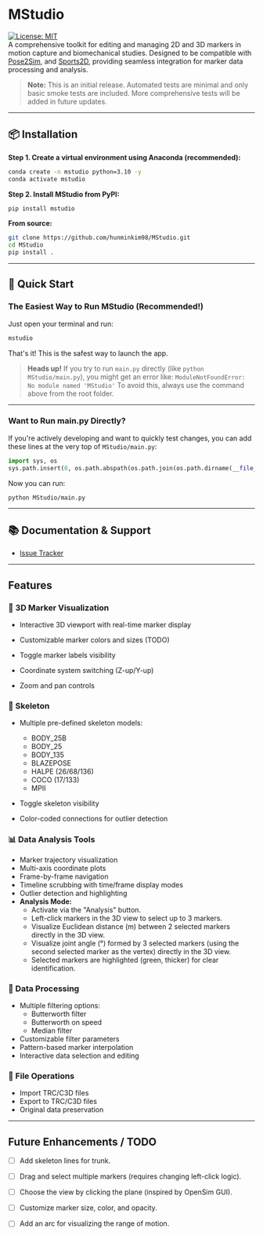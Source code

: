 # MStudio
[![License: MIT](https://img.shields.io/badge/License-MIT-yellow.svg)](LICENSE)\
A comprehensive toolkit for editing and managing 2D and 3D markers in motion capture and biomechanical studies. Designed to be compatible with [Pose2Sim](https://github.com/perfanalytics/pose2sim), and [Sports2D](https://github.com/davidpagnon/Sports2D), providing seamless integration for marker data processing and analysis.

> **Note:** This is an initial release. Automated tests are minimal and only basic smoke tests are included. More comprehensive tests will be added in future updates.

---

## 📦 Installation

**Step 1. Create a virtual environment using Anaconda (recommended):**
```bash
conda create -n mstudio python=3.10 -y
conda activate mstudio
```

**Step 2. Install MStudio from PyPI:**
```bash
pip install mstudio
```

**From source:**
```bash
git clone https://github.com/hunminkim98/MStudio.git
cd MStudio
pip install .
```

---

## 🚀 Quick Start

### The Easiest Way to Run MStudio (Recommended!)

Just open your terminal and run:
```bash
mstudio
```

That's it! This is the safest way to launch the app.

> **Heads up!**
> If you try to run `main.py` directly (like `python MStudio/main.py`), you might get an error like:
> `ModuleNotFoundError: No module named 'MStudio'`
> To avoid this, always use the command above from the root folder.

---

### Want to Run main.py Directly?

If you're actively developing and want to quickly test changes, you can add these lines at the very top of `MStudio/main.py`:

```python
import sys, os
sys.path.insert(0, os.path.abspath(os.path.join(os.path.dirname(__file__), '..')))
```

Now you can run:

```bash
python MStudio/main.py
```

---

## 📚 Documentation & Support
- [Issue Tracker](https://github.com/hunminkim98/MStudio/issues)

---

## Features

### 🎯 3D Marker Visualization

- Interactive 3D viewport with real-time marker display

- Customizable marker colors and sizes (TODO)

- Toggle marker labels visibility

- Coordinate system switching (Z-up/Y-up)

- Zoom and pan controls

### 🦴 Skeleton 

- Multiple pre-defined skeleton models:

  - BODY_25B
  - BODY_25
  - BODY_135
  - BLAZEPOSE
  - HALPE (26/68/136)
  - COCO (17/133)
  - MPII
- Toggle skeleton visibility
- Color-coded connections for outlier detection
### 📊 Data Analysis Tools
- Marker trajectory visualization
- Multi-axis coordinate plots
- Frame-by-frame navigation
- Timeline scrubbing with time/frame display modes
- Outlier detection and highlighting
- **Analysis Mode:**
  - Activate via the "Analysis" button.
  - Left-click markers in the 3D view to select up to 3 markers.
  - Visualize Euclidean distance (m) between 2 selected markers directly in the 3D view.
  - Visualize joint angle (°) formed by 3 selected markers (using the second selected marker as the vertex) directly in the 3D view.
  - Selected markers are highlighted (green, thicker) for clear identification.
### 🔧 Data Processing
- Multiple filtering options:
  - Butterworth filter
  - Butterworth on speed
  - Median filter
- Customizable filter parameters
- Pattern-based marker interpolation
- Interactive data selection and editing
### 💾 File Operations
- Import TRC/C3D files
- Export to TRC/C3D files
- Original data preservation

---

## Future Enhancements / TODO

- [ ] Add skeleton lines for trunk.
- [ ] Drag and select multiple markers (requires changing left-click logic).
- [ ] Choose the view by clicking the plane (inspired by OpenSim GUI).
- [ ] Customize marker size, color, and opacity.
- [ ] Add an arc for visualizing the range of motion.

